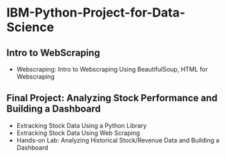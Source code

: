 # IBM-Python-Project-for-Data-Science
## Intro to WebScraping
- Webscraping: Intro to Webscraping Using BeautifulSoup, HTML for Webscraping
## Final Project: Analyzing Stock Performance and Building a Dashboard 
- Extracking Stock Data Using a Python Library
- Extracking Stock Data Using Web Scraping
- Hands-on Lab: Analyzing Historical Stock/Revenue Data and Building a Dashboard 
